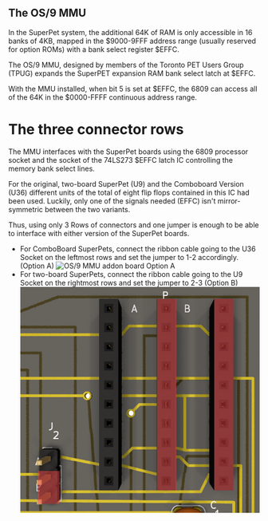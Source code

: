 ## The OS/9 MMU
In the SuperPet system, the additional 64K of RAM is only accessible in 16 banks of 4KB, mapped in the $9000-9FFF address range (usually reserved for option ROMs) with a bank select register $EFFC.

The OS/9 MMU, designed by members of the Toronto PET Users Group (TPUG) expands the SuperPET expansion RAM bank select latch at $EFFC.

With the MMU installed, when bit 5 is set at $EFFC, the 6809 can access all of the 64K in the $0000-FFFF continuous address range.

# The three connector rows

The MMU interfaces with the SuperPet boards using the 6809 processor socket and the socket of the 74LS273 $EFFC latch IC controlling the memory bank select lines.

For the original, two-board SuperPet (U9) and the Comboboard Version (U36) different units of the total of eight flip flops contained in this IC had been used. Luckily, only one of the signals needed (EFFC) isn't mirror-symmetric between the two variants.

Thus, using only 3 Rows of connectors and one jumper is enough to be able to interface with either version of the SuperPet boards.


* For ComboBoard SuperPets, connect the ribbon cable going to the U36 Socket on the leftmost rows and set the jumper to 1-2 accordingly. (Option A)
![OS/9 MMU addon board Option A](https://github.com/InsaneDruid/CommonPET/blob/main/os9_mmu/images/option_a_comboboard) 
* For two-board SuperPets, connect the ribbon cable going to the U9 Socket on the rightmost rows and set the jumper to 2-3 (Option B)
![OS/9 MMU addon board Option B](https://github.com/InsaneDruid/CommonPET/blob/main/os9_mmu/images/option_b_dualboard.png) 